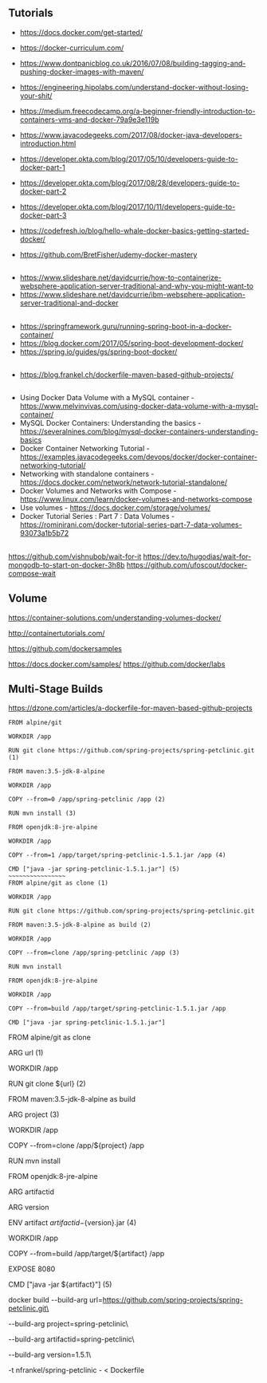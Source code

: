 ## Tutorials
* https://docs.docker.com/get-started/

* https://docker-curriculum.com/
* https://www.dontpanicblog.co.uk/2016/07/08/building-tagging-and-pushing-docker-images-with-maven/
* https://engineering.hipolabs.com/understand-docker-without-losing-your-shit/
* https://medium.freecodecamp.org/a-beginner-friendly-introduction-to-containers-vms-and-docker-79a9e3e119b

* https://www.javacodegeeks.com/2017/08/docker-java-developers-introduction.html

* https://developer.okta.com/blog/2017/05/10/developers-guide-to-docker-part-1
* https://developer.okta.com/blog/2017/08/28/developers-guide-to-docker-part-2
* https://developer.okta.com/blog/2017/10/11/developers-guide-to-docker-part-3

* https://codefresh.io/blog/hello-whale-docker-basics-getting-started-docker/

* https://github.com/BretFisher/udemy-docker-mastery

## 
* https://www.slideshare.net/davidcurrie/how-to-containerize-websphere-application-server-traditional-and-why-you-might-want-to
* https://www.slideshare.net/davidcurrie/ibm-websphere-application-server-traditional-and-docker


## 
* https://springframework.guru/running-spring-boot-in-a-docker-container/
* https://blog.docker.com/2017/05/spring-boot-development-docker/
* https://spring.io/guides/gs/spring-boot-docker/


##
* https://blog.frankel.ch/dockerfile-maven-based-github-projects/

##
* Using Docker Data Volume with a MySQL container - https://www.melvinvivas.com/using-docker-data-volume-with-a-mysql-container/
* MySQL Docker Containers: Understanding the basics - https://severalnines.com/blog/mysql-docker-containers-understanding-basics
* Docker Container Networking Tutorial - https://examples.javacodegeeks.com/devops/docker/docker-container-networking-tutorial/
* Networking with standalone containers - https://docs.docker.com/network/network-tutorial-standalone/
* Docker Volumes and Networks with Compose - https://www.linux.com/learn/docker-volumes-and-networks-compose
* Use volumes - https://docs.docker.com/storage/volumes/
* Docker Tutorial Series : Part 7 : Data Volumes  - https://rominirani.com/docker-tutorial-series-part-7-data-volumes-93073a1b5b72

##
https://github.com/vishnubob/wait-for-it
https://dev.to/hugodias/wait-for-mongodb-to-start-on-docker-3h8b
https://github.com/ufoscout/docker-compose-wait

## Volume
https://container-solutions.com/understanding-volumes-docker/

http://containertutorials.com/

https://github.com/dockersamples

https://docs.docker.com/samples/
https://github.com/docker/labs

## Multi-Stage Builds
https://dzone.com/articles/a-dockerfile-for-maven-based-github-projects

~~~~~~~~~~~~~~~~~~
FROM alpine/git

WORKDIR /app

RUN git clone https://github.com/spring-projects/spring-petclinic.git (1)

FROM maven:3.5-jdk-8-alpine

WORKDIR /app

COPY --from=0 /app/spring-petclinic /app (2)

RUN mvn install (3)

FROM openjdk:8-jre-alpine

WORKDIR /app

COPY --from=1 /app/target/spring-petclinic-1.5.1.jar /app (4)

CMD ["java -jar spring-petclinic-1.5.1.jar"] (5)
~~~~~~~~~~~~~~~~
FROM alpine/git as clone (1)

WORKDIR /app

RUN git clone https://github.com/spring-projects/spring-petclinic.git

FROM maven:3.5-jdk-8-alpine as build (2)

WORKDIR /app

COPY --from=clone /app/spring-petclinic /app (3)

RUN mvn install

FROM openjdk:8-jre-alpine

WORKDIR /app

COPY --from=build /app/target/spring-petclinic-1.5.1.jar /app

CMD ["java -jar spring-petclinic-1.5.1.jar"]

~~~~~~~~~~~~~~~~~~~~~~~~~~~~
FROM alpine/git as clone

ARG url (1)

WORKDIR /app

RUN git clone ${url} (2)

FROM maven:3.5-jdk-8-alpine as build

ARG project (3)

WORKDIR /app

COPY --from=clone /app/${project} /app

RUN mvn install

FROM openjdk:8-jre-alpine

ARG artifactid

ARG version

ENV artifact ${artifactid}-${version}.jar (4)

WORKDIR /app

COPY --from=build /app/target/${artifact} /app

EXPOSE 8080

CMD ["java -jar ${artifact}"] (5)

docker build --build-arg url=https://github.com/spring-projects/spring-petclinic.git\

  --build-arg project=spring-petclinic\

  --build-arg artifactid=spring-petclinic\

  --build-arg version=1.5.1\

  -t nfrankel/spring-petclinic - < Dockerfile
